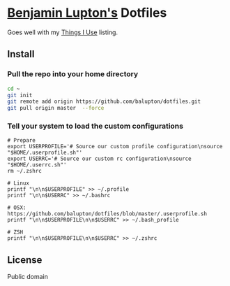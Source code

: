 # [Benjamin Lupton's](http://balupton.com) Dotfiles

Goes well with my [Things I Use](https://gist.github.com/balupton/5259595) listing.


## Install

### Pull the repo into your home directory

``` bash
cd ~
git init
git remote add origin https://github.com/balupton/dotfiles.git
git pull origin master  --force
```

### Tell your system to load the custom configurations

```
# Prepare
export USERPROFILE='# Source our custom profile configuration\nsource "$HOME/.userprofile.sh"'
export USERRC='# Source our custom rc configuration\nsource "$HOME/.userrc.sh"'
rm ~/.zshrc

# Linux
printf "\n\n$USERPROFILE" >> ~/.profile
printf "\n\n$USERRC" >> ~/.bashrc

# OSX: https://github.com/balupton/dotfiles/blob/master/.userprofile.sh
printf "\n\n$USERPROFILE\n\n$USERRC" >> ~/.bash_profile

# ZSH
printf "\n\n$USERPROFILE\n\n$USERRC" >> ~/.zshrc
```


## License

Public domain
